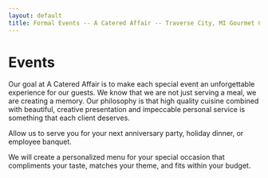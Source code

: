 ```yaml
---
layout: default
title: Formal Events -- A Catered Affair -- Traverse City, MI Gourmet Catering
---
```


# Events

Our goal at A Catered Affair is to make each special event an unforgettable experience for our guests. We know that we are not just serving a meal, we are creating a memory. Our philosophy is that high quality cuisine combined with beautiful, creative presentation and impeccable personal service is something that each client deserves.

Allow us to serve you for your next anniversary party, holiday dinner, or employee banquet.

We will create a personalized menu for your special occasion that compliments your taste, matches your theme, and fits within your budget.



